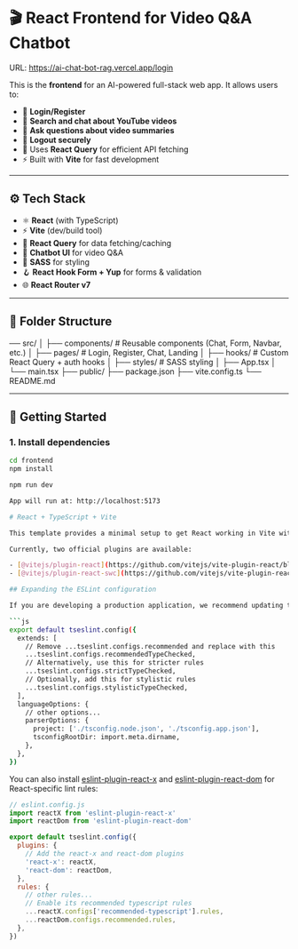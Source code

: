 # 🎬 React Frontend for Video Q&A Chatbot
URL: https://ai-chat-bot-rag.vercel.app/login

This is the **frontend** for an AI-powered full-stack web app. It allows users to:

- 🔐 **Login/Register**
- 🎥 **Search and chat about YouTube videos**
- 🤖 **Ask questions about video summaries**
- 🚪 **Logout securely**
- 🔄 Uses **React Query** for efficient API fetching
- ⚡ Built with **Vite** for fast development

---

## ⚙️ Tech Stack

- ⚛️ **React** (with TypeScript)
- ⚡ **Vite** (dev/build tool)
- 🔄 **React Query** for data fetching/caching
- 🧠 **Chatbot UI** for video Q&A
- 🎨 **SASS** for styling
- 🪝 **React Hook Form + Yup** for forms & validation
- 🌐 **React Router v7**

---

## 📁 Folder Structure

── src/
│ ├── components/ # Reusable components (Chat, Form, Navbar, etc.)
│ ├── pages/ # Login, Register, Chat, Landing
│ ├── hooks/ # Custom React Query + auth hooks
│ ├── styles/ # SASS styling
│ ├── App.tsx
│ └── main.tsx
├── public/
├── package.json
├── vite.config.ts
└── README.md


---

## 🚀 Getting Started

### 1. Install dependencies

```bash
cd frontend
npm install

npm run dev

App will run at: http://localhost:5173

# React + TypeScript + Vite

This template provides a minimal setup to get React working in Vite with HMR and some ESLint rules.

Currently, two official plugins are available:

- [@vitejs/plugin-react](https://github.com/vitejs/vite-plugin-react/blob/main/packages/plugin-react) uses [Babel](https://babeljs.io/) for Fast Refresh
- [@vitejs/plugin-react-swc](https://github.com/vitejs/vite-plugin-react/blob/main/packages/plugin-react-swc) uses [SWC](https://swc.rs/) for Fast Refresh

## Expanding the ESLint configuration

If you are developing a production application, we recommend updating the configuration to enable type-aware lint rules:

```js
export default tseslint.config({
  extends: [
    // Remove ...tseslint.configs.recommended and replace with this
    ...tseslint.configs.recommendedTypeChecked,
    // Alternatively, use this for stricter rules
    ...tseslint.configs.strictTypeChecked,
    // Optionally, add this for stylistic rules
    ...tseslint.configs.stylisticTypeChecked,
  ],
  languageOptions: {
    // other options...
    parserOptions: {
      project: ['./tsconfig.node.json', './tsconfig.app.json'],
      tsconfigRootDir: import.meta.dirname,
    },
  },
})
```

You can also install [eslint-plugin-react-x](https://github.com/Rel1cx/eslint-react/tree/main/packages/plugins/eslint-plugin-react-x) and [eslint-plugin-react-dom](https://github.com/Rel1cx/eslint-react/tree/main/packages/plugins/eslint-plugin-react-dom) for React-specific lint rules:

```js
// eslint.config.js
import reactX from 'eslint-plugin-react-x'
import reactDom from 'eslint-plugin-react-dom'

export default tseslint.config({
  plugins: {
    // Add the react-x and react-dom plugins
    'react-x': reactX,
    'react-dom': reactDom,
  },
  rules: {
    // other rules...
    // Enable its recommended typescript rules
    ...reactX.configs['recommended-typescript'].rules,
    ...reactDom.configs.recommended.rules,
  },
})
```
